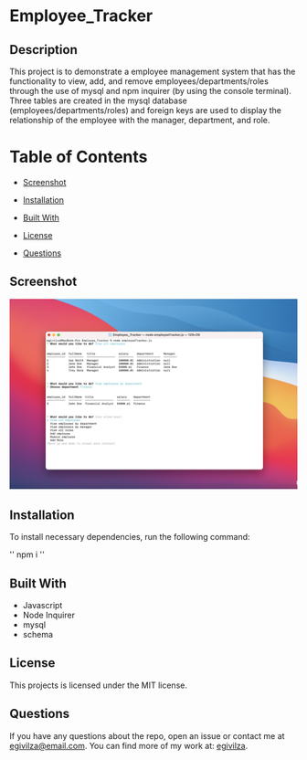 # Employee_Tracker

## Description

This project is to demonstrate a employee management system that has the functionality to view, add, and remove employees/departments/roles through the use of mysql and npm inquirer (by using the console terminal). Three tables are created in the mysql database (employees/departments/roles) and foreign keys are used to display the relationship of the employee with the manager, department, and role.

# Table of Contents

* [Screenshot](#screenshot)

* [Installation](#installation)

* [Built With](#builtwith)

* [License](#license)

* [Questions](#questions)

## Screenshot

![alt text](EmployeeManagementSystem.png)

## Installation

To install necessary dependencies, run the following command:

''
npm i
''

## Built With

* Javascript
* Node Inquirer
* mysql
* schema

## License

This projects is licensed under the MIT license.

## Questions

If you have any questions about the repo, open an issue or contact me at egivilza@email.com.
You can find more of my work at: [egivilza](https://github.com/egivilza).

